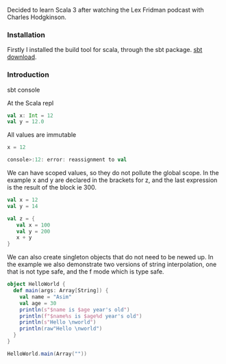 Decided to learn Scala 3 after watching the Lex Fridman podcast with Charles
Hodgkinson.

### Installation

Firstly I installed the build tool for scala, through the sbt package. [sbt
download](https://www.scala-sbt.org/download.html).

### Introduction

sbt console

At the Scala repl 

```scala
val x: Int = 12
val y = 12.0
```

All values are immutable

```scala
x = 12

console>:12: error: reassignment to val
```

We can have scoped values, so they do not pollute the global scope. In the
example x and y are declared in the brackets for z, and the last expression is
the result of the block ie 300.

```scala
val x = 12
val y = 14

val z = {
   val x = 100
   val y = 200
   x + y
}
```
We can also create singleton objects that do not need to be newed up. In the
example we also demonstrate two versions of string interpolation, one that is
not type safe, and the f mode which is type safe.

```scala
object HelloWorld { 
  def main(args: Array[String]) {
    val name = "Asim"
    val age = 30
    println(s"$name is $age year's old")
    println(f"$name%s is $age%d year's old")
    println(s"Hello \nworld")
    println(raw"Hello \nworld")
  }
}

HelloWorld.main(Array(""))
```


